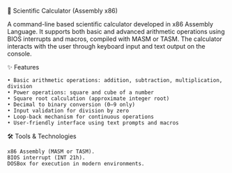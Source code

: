 🧮 Scientific Calculator (Assembly x86)

 A command-line based scientific calculator developed in x86 Assembly Language. It supports both basic 
 and advanced arithmetic operations using BIOS interrupts and macros, compiled with MASM or TASM. The 
 calculator interacts with the user through keyboard input and text output on the console.

✨ Features

    • Basic arithmetic operations: addition, subtraction, multiplication, division
    • Power operations: square and cube of a number
    • Square root calculation (approximate integer root)
    • Decimal to binary conversion (0–9 only)
    • Input validation for division by zero
    • Loop-back mechanism for continuous operations
    • User-friendly interface using text prompts and macros

🛠 Tools & Technologies

    x86 Assembly (MASM or TASM).
    BIOS interrupt (INT 21h).
    DOSBox for execution in modern environments.
